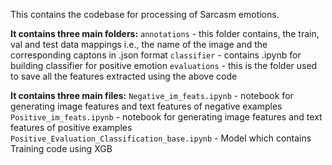 This contains the codebase for processing of Sarcasm emotions.

**It contains three main folders:**
`annotations` - this folder contains, the train, val and test data mappings i.e., the name of the image and the corresponding captons in .json format
`classifier` - contains .ipynb for building classifier for positive emotion
`evaluations` - this is the folder used to save all the features extracted using the above code

**It contains three main files:**
`Negative_im_feats.ipynb` - notebook for generating image features and text features of negative examples
`Positive_im_feats.ipynb` - notebook for generating image features and text features of positive examples
`Positive_Evaluation_Classification_base.ipynb` - Model which contains Training code using XGB


